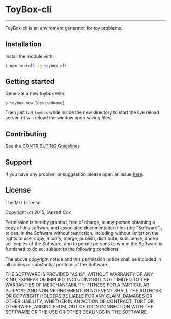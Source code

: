 # ToyBox-cli
---
ToyBox-cli is an enviroment generator for toy problems.

## Installation
Install the module with:

```bash
$ npm install -g toybox-cli
```

## Getting started

Generate a new toybox with:
```
$ toybox new [desiredname]
```
Then just run `toybox` while inside the new directory to start
the live reload server. (It will reload the window upon saving files)

## Contributing

See the [CONTRIBUTING Guidelines](https://github.com/garrettjoecox/toybox-cli/blob/master/CONTRIBUTING.md)

## Support
If you have any problem or suggestion please open an issue [here](https://github.com/garrettjoecox/toybox-cli/issues).

## License

The MIT License

Copyright (c) 2015, Garrett Cox

Permission is hereby granted, free of charge, to any person
obtaining a copy of this software and associated documentation
files (the "Software"), to deal in the Software without
restriction, including without limitation the rights to use,
copy, modify, merge, publish, distribute, sublicense, and/or sell
copies of the Software, and to permit persons to whom the
Software is furnished to do so, subject to the following
conditions:

The above copyright notice and this permission notice shall be
included in all copies or substantial portions of the Software.

THE SOFTWARE IS PROVIDED "AS IS", WITHOUT WARRANTY OF ANY KIND,
EXPRESS OR IMPLIED, INCLUDING BUT NOT LIMITED TO THE WARRANTIES
OF MERCHANTABILITY, FITNESS FOR A PARTICULAR PURPOSE AND
NONINFRINGEMENT. IN NO EVENT SHALL THE AUTHORS OR COPYRIGHT
HOLDERS BE LIABLE FOR ANY CLAIM, DAMAGES OR OTHER LIABILITY,
WHETHER IN AN ACTION OF CONTRACT, TORT OR OTHERWISE, ARISING
FROM, OUT OF OR IN CONNECTION WITH THE SOFTWARE OR THE USE OR
OTHER DEALINGS IN THE SOFTWARE.


